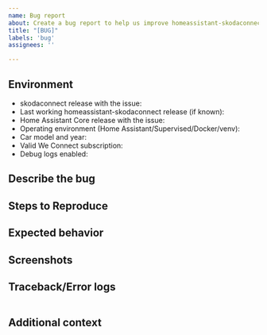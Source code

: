 ```yaml
---
name: Bug report
about: Create a bug report to help us improve homeassistant-skodaconnect
title: "[BUG]"
labels: 'bug'
assignees: ''

---
```


<!-- Please READ THIS FIRST

Before opening a new issue, please check if a similar one is already open

DO NOT DELETE ANY TEXT from this template! Otherwise, your issue may be closed without comment.

Please check if the bug is already reported and add more information there instead of creating a new report.

-->

## Environment

- skodaconnect release with the issue: 
- Last working homeassistant-skodaconnect release (if known): 
- Home Assistant Core release with the issue: 
- Operating environment (Home Assistant/Supervised/Docker/venv): 
- Car model and year: 
- Valid We Connect subscription: 
- Debug logs enabled: 

## Describe the bug
<!--
  Make a brief description of the problem you are experiencing
-->


## Steps to Reproduce
<!--
  Please list the steps needed to reproduce the issue
-->


## Expected behavior
<!-- 
  Insert a brief description of the expected behavior is
-->


## Screenshots
<!-- 
  If applicable, add screenshots to help explain your problem.
-->


## Traceback/Error logs
<!--
  If you come across any trace or error logs, please provide them.
-->

```txt

```

## Additional context
<!--
  Add any other context about the problem here.
-->